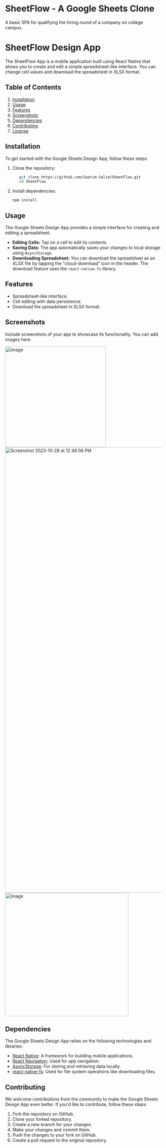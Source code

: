 # SheetFlow - A Google Sheets Clone
A basic SPA for qualifying the hiring round of a company on college campus.


# SheetFlow Design App

The SheetFlow App is a mobile application built using React Native that allows you to create and edit a simple spreadsheet-like interface. You can change cell values and download the spreadsheet in XLSX format.

## Table of Contents

1. [Installation](#installation)
2. [Usage](#usage)
3. [Features](#features)
4. [Screenshots](#screenshots)
5. [Dependencies](#dependencies)
6. [Contributing](#contributing)
7. [License](#license)

## Installation

To get started with the Google Sheets Design App, follow these steps:

1. Clone the repository:

   ```bash
      git clone https://github.com/Saarim-Salim/SheetFlow.git
      cd SheetFlow
   ```

2. Install dependencies:

   ```bash
   npm install
   ```

## Usage

The Google Sheets Design App provides a simple interface for creating and editing a spreadsheet.

- **Editing Cells:** Tap on a cell to edit its contents.
- **Saving Data:** The app automatically saves your changes to local storage using `AsyncStorage`.
- **Downloading Spreadsheet:** You can download the spreadsheet as an XLSX file by tapping the "cloud-download" icon in the header. The download feature uses the `react-native-fs` library.

## Features

- Spreadsheet-like interface.
- Cell editing with data persistence.
- Download the spreadsheet in XLSX format.

## Screenshots

Include screenshots of your app to showcase its functionality. You can add images here.

<img width="326" alt="image" src="https://github.com/Saarim-Salim/competishunSubmission/assets/20147775/5a09844c-c2eb-4e29-935a-bc1439a3ca50">
<img width="1440" alt="Screenshot 2023-10-28 at 12 48 06 PM" src="https://github.com/Saarim-Salim/competishunSubmission/assets/20147775/30ca3234-ad41-4f48-b280-eaffcf67f962">
<img width="399" alt="image" src="https://github.com/Saarim-Salim/competishunSubmission/assets/20147775/38d50827-86c3-4ef5-b741-22bcc4781b98">


## Dependencies

The Google Sheets Design App relies on the following technologies and libraries:

- [React Native](https://reactnative.dev/): A framework for building mobile applications.
- [React Navigation](https://reactnavigation.org/): Used for app navigation.
- [AsyncStorage](https://react-native-async-storage.github.io/async-storage/): For storing and retrieving data locally.
- [react-native-fs](https://github.com/itinance/react-native-fs): Used for file system operations like downloading files.

## Contributing

We welcome contributions from the community to make the Google Sheets Design App even better. If you'd like to contribute, follow these steps:

1. Fork the repository on GitHub.
2. Clone your forked repository.
3. Create a new branch for your changes.
4. Make your changes and commit them.
5. Push the changes to your fork on GitHub.
6. Create a pull request to the original repository.
